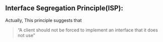 ## Interface Segregation Principle(ISP):
Actually, This principle suggests that 
>“A client should not be forced to implement an interface that it does not use”
